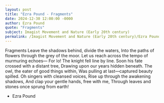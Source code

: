 ```yaml
---
layout: post
title: "Ezra Pound - Fragments"
date: 2024-12-30 12:00:00 -0000
author: Ezra Pound
quote: "Fragments"
subject: Imagist Movement and Nature (Early 20th century)
permalink: /Imagist Movement and Nature (Early 20th century)/Ezra Pound/Ezra Pound - Fragments
---
```


Fragments
Leave the shadows behind, divide the waters,
Into the paths of flowers through the grey of the moor.
Let us reach across the tempo of murmuring echoes—
For lo! The knight fell line by line.
Soon his fate crossed with a distant tree,
Drawing upon our years hidden beneath.
The owl, the eater of good things within,
Was pulling at last—captured beauty spilled.
Oh singers with cleansed voices,
Rise up through the awakening shadows,
And clap your gentle hands, free with me,
Through leaves and stones once sprung from earth!

- Ezra Pound
